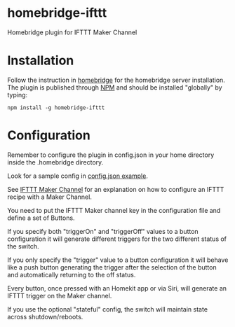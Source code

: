 # homebridge-ifttt
Homebridge plugin for IFTTT Maker Channel

# Installation
Follow the instruction in [homebridge](https://www.npmjs.com/package/homebridge) for the
homebridge server installation.
The plugin is published through [NPM](https://www.npmjs.com/package/homebridge-ifttt) and
should be installed "globally" by typing:

    npm install -g homebridge-ifttt

# Configuration

Remember to configure the plugin in config.json in your home directory inside the
.homebridge directory.

Look for a sample config in
[config.json example](https://github.com/ilcato/homebridge-ifttt/blob/master/config.json).


See [IFTTT Maker Channel](https://ifttt.com/maker) for an explanation on how to configure
an IFTTT recipe with a Maker Channel.

You need to put the IFTTT Maker channel key in the configuration file and define a set of
Buttons.

If you specify both "triggerOn" and "triggerOff" values to a button configuration it will
generate different triggers for the two different status of the switch.

If you only specify the "trigger" value to a button configuration it will behave like a
push button generating the trigger after the selection of the button and automatically
returning to the off status.


Every button, once pressed with an Homekit app or via Siri, will generate an IFTTT trigger
on the Maker channel.

If you use the optional "stateful" config, the switch will maintain state across shutdown/reboots. 
